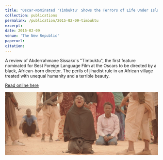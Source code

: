 ```yaml
---
title: "Oscar-Nominated 'Timbuktu' Shows the Terrors of Life Under Islamist Extremism"
collection: publications
permalink: /publication/2015-02-09-timbuktu
excerpt:
date: 2015-02-09
venue: 'The New Republic'
paperurl:
citation:
---
```

A review of Abderrahmane Sissako's "Timbuktu", the first feature nominated for Best Foreign Language Film at the Oscars to be directed by a black, African-born director. The perils of jihadist rule in an African village treated with unequal humanity and a terrible beauty.

[Read online here](https://newrepublic.com/article/121015/timbuktu-mauritanias-oscar-nominee-shows-life-under-terrorism)

![](/images/timbuktu.png)
